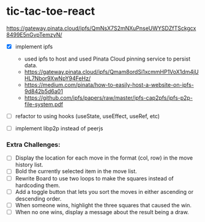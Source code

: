 # tic-tac-toe-react

https://gateway.pinata.cloud/ipfs/QmNsX7S2mNXuPnseUWYSDZfTSckgcx8499E5nGvpTemzyN/


- [x] implement ipfs
  - used ipfs to host and used Pinata Cloud pinning service to persist data.
  - https://gateway.pinata.cloud/ipfs/Qmam8ordSi1xcmmHP1VoX1dm4jUHL7Nbor9XwNpY94FeHz/
  - https://medium.com/pinata/how-to-easily-host-a-website-on-ipfs-9d842b5d6a01
  - https://github.com/ipfs/papers/raw/master/ipfs-cap2pfs/ipfs-p2p-file-system.pdf

- [ ] refactor to using hooks (useState, useEffect, useRef, etc)
- [ ] implement libp2p instead of peerjs

### Extra Challenges:

- [ ] Display the location for each move in the format (col, row) in the move history list.
- [ ] Bold the currently selected item in the move list.
- [ ] Rewrite Board to use two loops to make the squares instead of hardcoding them.
- [ ] Add a toggle button that lets you sort the moves in either ascending or descending order.
- [ ] When someone wins, highlight the three squares that caused the win.
- [ ] When no one wins, display a message about the result being a draw.
